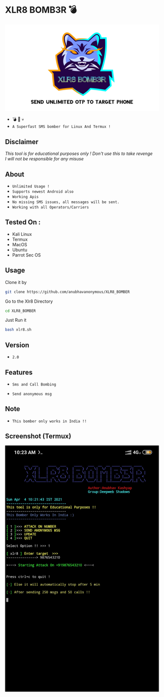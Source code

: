 # XLR8 BOMB3R :bomb:
<img src="logo.jpg"><br>
* 💣 📱 💀
* `A Superfast SMS bomber for Linux And Termux !`

## Disclaimer
*This tool is for educational purposes only !*
_Don't use this to take revenge_<br />
*I will not be responsible for any misuse*

## About
* `Unlimited Usage !`
* `Supports newest Android also`
* `Working Apis`
* `No missing SMS issues, all messages will be sent.`
* `Working with all Operators/Carriers`

## Tested On :
<ul>
  <li>Kali Linux</li>
  <li>Termux</li>
  <li>MacOS</li>
  <li>Ubuntu</li>
  <li>Parrot Sec OS</li>
</ul>

## Usage
Clone it by
```bash
git clone https://github.com/anubhavanonymous/XLR8_BOMBER
```
Go to the Xlr8 Directory
```bash
cd XLR8_BOMBER
```
Just Run it
```bash
bash xlr8.sh
```
## Version
* `2.0`

## Features
* `Sms and Call Bombing`

* `Send anonymous msg`

## Note
* `This bomber only works in India !!`


## Screenshot (Termux)

<img src="IMG_20210404_102538.jpg"><br>
